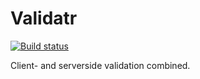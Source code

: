 Validatr
========
[![Build status](https://ci.appveyor.com/api/projects/status/l2blv0dbdny0ejh3?svg=true)](https://ci.appveyor.com/project/henkmollema/validatr)

Client- and serverside validation combined.
